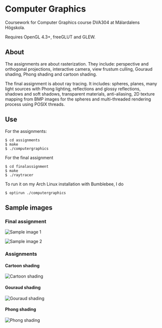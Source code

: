 # Computer Graphics

Coursework for Computer Graphics course DVA304 at Mälardalens Högskola.

Requires OpenGL 4.3+, freeGLUT and GLEW.

## About

The assignments are about rasterization. They include: perspective and
orthogonal projections, interactive camera, view frustum culling, Gouraud
shading, Phong shading and cartoon shading.

The final assignment is about ray tracing. It includes: spheres, planes,
many light sources with Phong lighting, reflections and glossy reflections,
shadows and soft shadows, transparent materials, anti-aliasing, 2D texture
mapping from BMP images for the spheres and multi-threaded rendering process
using POSIX threads.

## Use

For the assignments:

```
$ cd assignments
$ make
$ ./computergraphics
```

For the final assignment

```
$ cd finalassignment
$ make
$ ./raytracer
```

To run it on my Arch Linux installation with Bumblebee, I do

```
$ optirun ./computergraphics
```

## Sample images

### Final assignment

![Sample image 1](https://www.dropbox.com/s/4rahqgp5gaexv7y/image8.png?raw=1)

![Sample image 2](https://www.dropbox.com/s/lgyrkb0ym4tlged/image9.png?raw=1)

### Assignments

#### Cartoon shading

![Cartoon shading](https://www.dropbox.com/s/szznz8ps2ajuowo/cartoon.png?raw=1)

#### Gouraud shading

![Gouraud shading](https://www.dropbox.com/s/y3ktb5tepo90vxm/gouraud.png?raw=1)

#### Phong shading

![Phong shading](https://www.dropbox.com/s/vtp3gcbeom5cvf6/phong.png?raw=1)
